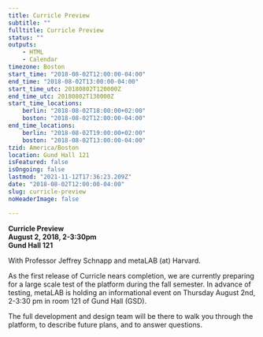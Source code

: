 ```yaml
---
title: Curricle Preview
subtitle: ""
fulltitle: Curricle Preview
status: ""
outputs:
    - HTML
    - Calendar
timezone: Boston
start_time: "2018-08-02T12:00:00-04:00"
end_time: "2018-08-02T13:00:00-04:00"
start_time_utc: 20180802T120000Z
end_time_utc: 20180802T130000Z
start_time_locations:
    berlin: "2018-08-02T18:00:00+02:00"
    boston: "2018-08-02T12:00:00-04:00"
end_time_locations:
    berlin: "2018-08-02T19:00:00+02:00"
    boston: "2018-08-02T13:00:00-04:00"
tzid: America/Boston
location: Gund Hall 121
isFeatured: false
isOngoing: false
lastmod: "2021-11-12T17:36:23.209Z"
date: "2018-08-02T12:00:00-04:00"
slug: curricle-preview
noHeaderImage: false

---
```

**Curricle Preview<br />
August 2, 2018, 2-3:30pm<br />
Gund Hall 121**

With Professor Jeffrey Schnapp and metaLAB (at) Harvard.

As the first release of Curricle nears completion,  we are currently preparing for a large scale test of the platform during the fall semester. In advance of testing, metaLAB is holding an informational event on Thursday August 2nd, 2-3:30 pm in room 121 of Gund Hall (GSD).

The full development and design team will be there to walk you through the platform, to describe future plans, and to answer questions.